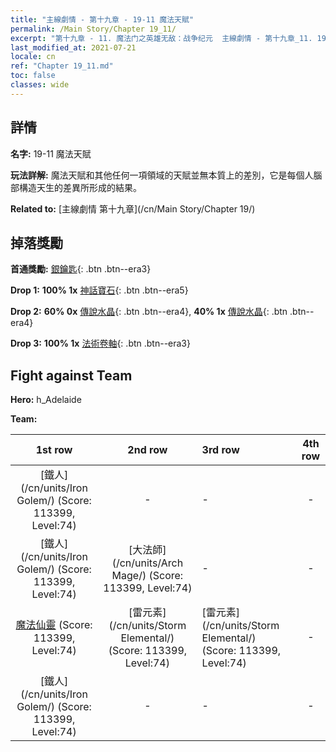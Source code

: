 ```yaml
---
title: "主線劇情 - 第十九章 - 19-11 魔法天賦"
permalink: /Main Story/Chapter 19_11/
excerpt: "第十九章 - 11. 魔法门之英雄无敌：战争纪元  主線劇情 - 第十九章_11. 19-11 魔法天賦"
last_modified_at: 2021-07-21
locale: cn
ref: "Chapter 19_11.md"
toc: false
classes: wide
---
```


## 詳情

 **名字:** 19-11 魔法天賦

 **玩法詳解:** 魔法天賦和其他任何一項領域的天賦並無本質上的差別，它是每個人腦部構造天生的差異所形成的結果。

 **Related to:** [主線劇情 第十九章](/cn/Main Story/Chapter 19/)

## 掉落獎勵

 **首通獎勵:** [銀鑰匙](/cn/Items/con_693/){: .btn .btn--era3}

 **Drop 1:** **100% 1x** [神話寶石](/cn/Items/mat_65/){: .btn .btn--era5}

 **Drop 2:** **60% 0x** [傳說水晶](/cn/Items/mat_59/){: .btn .btn--era4}, **40% 1x** [傳說水晶](/cn/Items/mat_59/){: .btn .btn--era4}

 **Drop 3:** **100% 1x** [法術卷軸](/cn/Items/con_694/){: .btn .btn--era3}


## Fight against Team
 **Hero:** h_Adelaide

 **Team:**


  | 1st row | 2nd row | 3rd row | 4th row |
  |:----:|:----:|:----|:----:|
  | [鐵人](/cn/units/Iron Golem/) (Score: 113399, Level:74)  | - | - | - |
  | [鐵人](/cn/units/Iron Golem/) (Score: 113399, Level:74)  | [大法師](/cn/units/Arch Mage/) (Score: 113399, Level:74)  | - | - |
  | [魔法仙靈](/cn/units/Sprite/) (Score: 113399, Level:74)  | [雷元素](/cn/units/Storm Elemental/) (Score: 113399, Level:74)  | [雷元素](/cn/units/Storm Elemental/) (Score: 113399, Level:74)  | - |
  | [鐵人](/cn/units/Iron Golem/) (Score: 113399, Level:74)  | - | - | - |


